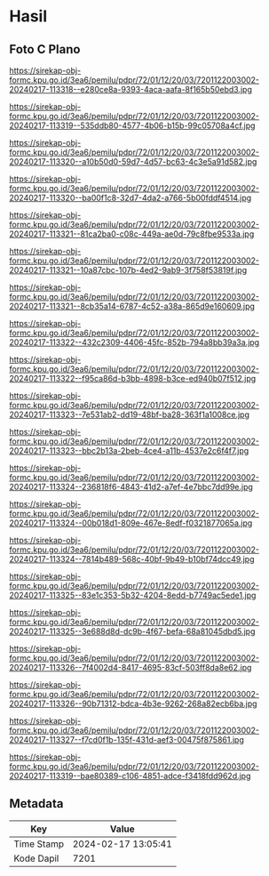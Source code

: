 # Hasil

## Foto C Plano

https://sirekap-obj-formc.kpu.go.id/3ea6/pemilu/pdpr/72/01/12/20/03/7201122003002-20240217-113318--e280ce8a-9393-4aca-aafa-8f165b50ebd3.jpg

https://sirekap-obj-formc.kpu.go.id/3ea6/pemilu/pdpr/72/01/12/20/03/7201122003002-20240217-113319--535ddb80-4577-4b06-b15b-99c05708a4cf.jpg

https://sirekap-obj-formc.kpu.go.id/3ea6/pemilu/pdpr/72/01/12/20/03/7201122003002-20240217-113320--a10b50d0-59d7-4d57-bc63-4c3e5a91d582.jpg

https://sirekap-obj-formc.kpu.go.id/3ea6/pemilu/pdpr/72/01/12/20/03/7201122003002-20240217-113320--ba00f1c8-32d7-4da2-a766-5b00fddf4514.jpg

https://sirekap-obj-formc.kpu.go.id/3ea6/pemilu/pdpr/72/01/12/20/03/7201122003002-20240217-113321--81ca2ba0-c08c-449a-ae0d-79c8fbe9533a.jpg

https://sirekap-obj-formc.kpu.go.id/3ea6/pemilu/pdpr/72/01/12/20/03/7201122003002-20240217-113321--10a87cbc-107b-4ed2-9ab9-3f758f53819f.jpg

https://sirekap-obj-formc.kpu.go.id/3ea6/pemilu/pdpr/72/01/12/20/03/7201122003002-20240217-113321--8cb35a14-6787-4c52-a38a-865d9e160609.jpg

https://sirekap-obj-formc.kpu.go.id/3ea6/pemilu/pdpr/72/01/12/20/03/7201122003002-20240217-113322--432c2309-4406-45fc-852b-794a8bb39a3a.jpg

https://sirekap-obj-formc.kpu.go.id/3ea6/pemilu/pdpr/72/01/12/20/03/7201122003002-20240217-113322--f95ca86d-b3bb-4898-b3ce-ed940b07f512.jpg

https://sirekap-obj-formc.kpu.go.id/3ea6/pemilu/pdpr/72/01/12/20/03/7201122003002-20240217-113323--7e531ab2-dd19-48bf-ba28-363f1a1008ce.jpg

https://sirekap-obj-formc.kpu.go.id/3ea6/pemilu/pdpr/72/01/12/20/03/7201122003002-20240217-113323--bbc2b13a-2beb-4ce4-a11b-4537e2c6f4f7.jpg

https://sirekap-obj-formc.kpu.go.id/3ea6/pemilu/pdpr/72/01/12/20/03/7201122003002-20240217-113324--236818f6-4843-41d2-a7ef-4e7bbc7dd99e.jpg

https://sirekap-obj-formc.kpu.go.id/3ea6/pemilu/pdpr/72/01/12/20/03/7201122003002-20240217-113324--00b018d1-809e-467e-8edf-f0321877065a.jpg

https://sirekap-obj-formc.kpu.go.id/3ea6/pemilu/pdpr/72/01/12/20/03/7201122003002-20240217-113324--7814b489-568c-40bf-9b49-b10bf74dcc49.jpg

https://sirekap-obj-formc.kpu.go.id/3ea6/pemilu/pdpr/72/01/12/20/03/7201122003002-20240217-113325--83e1c353-5b32-4204-8edd-b7749ac5ede1.jpg

https://sirekap-obj-formc.kpu.go.id/3ea6/pemilu/pdpr/72/01/12/20/03/7201122003002-20240217-113325--3e688d8d-dc9b-4f67-befa-68a81045dbd5.jpg

https://sirekap-obj-formc.kpu.go.id/3ea6/pemilu/pdpr/72/01/12/20/03/7201122003002-20240217-113326--7f4002d4-8417-4695-83cf-503ff8da8e62.jpg

https://sirekap-obj-formc.kpu.go.id/3ea6/pemilu/pdpr/72/01/12/20/03/7201122003002-20240217-113326--90b71312-bdca-4b3e-9262-268a82ecb6ba.jpg

https://sirekap-obj-formc.kpu.go.id/3ea6/pemilu/pdpr/72/01/12/20/03/7201122003002-20240217-113327--f7cd0f1b-135f-431d-aef3-00475f875861.jpg

https://sirekap-obj-formc.kpu.go.id/3ea6/pemilu/pdpr/72/01/12/20/03/7201122003002-20240217-113319--bae80389-c106-4851-adce-f3418fdd962d.jpg


## Metadata

| Key        | Value               |
| ---------- | ------------------- |
| Time Stamp | 2024-02-17 13:05:41 |
| Kode Dapil | 7201                |



